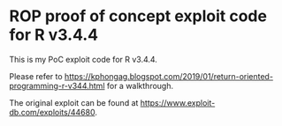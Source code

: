 # ROP proof of concept exploit code for R v3.4.4

This is my PoC exploit code for R v3.4.4.

Please refer to https://kphongag.blogspot.com/2019/01/return-oriented-programming-r-v344.html for a walkthrough.

The original exploit can be found at https://www.exploit-db.com/exploits/44680.
